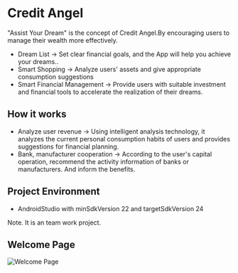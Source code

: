 # Credit Angel
"Assist Your Dream" is the concept of Credit Angel.By encouraging users to manage their wealth more effectively.

- Dream List
-> Set clear financial goals, and the App will help you achieve your dreams..
- Smart Shopping
-> Analyze users' assets and give appropriate consumption suggestions
- Smart Financial Management
-> Provide users with suitable investment and financial tools to accelerate the realization of their dreams.

## How it works ##
- Analyze user revenue
-> Using intelligent analysis technology, it analyzes the current personal consumption habits of users and provides suggestions for financial planning.
- Bank, manufacturer cooperation
-> According to the user's capital operation, recommend the activity information of banks or manufacturers. And inform the benefits.

## Project Environment ##
- AndroidStudio with minSdkVersion 22 and targetSdkVersion 24

Note. It is an team work project.

## Welcome Page ##
![Welcome Page](https://lh5.googleusercontent.com/9wyMIY5uz0R-np_AaQqOcr_kMOp3e8SRd5hgBIJzYw8AEc81THLa4Lqc6KMRbtM47wY=w2400 "Welcome Page")
